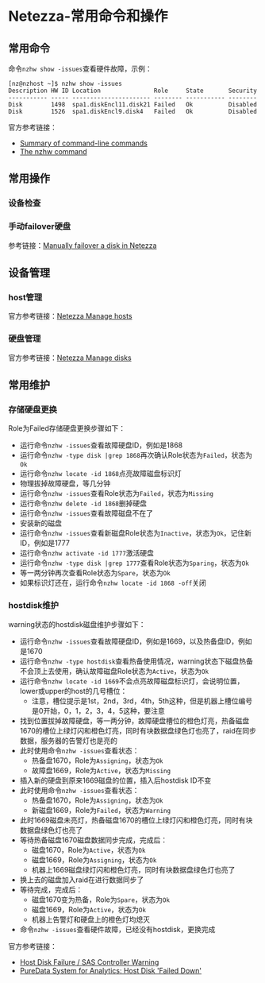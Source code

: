 # Netezza-常用命令和操作
## 常用命令
命令`nzhw show -issues`查看硬件故障，示例：
```
[nz@nzhost ~]$ nzhw show -issues 
Description HW ID Location               Role     State       Security
----------- ----- ---------------------- -------- ----------- --------
Disk        1498  spa1.diskEncl11.disk21 Failed   Ok          Disabled
Disk        1526  spa1.diskEncl9.disk4   Failed   Ok          Disabled
```
官方参考链接：
- [Summary of command-line commands](https://www.ibm.com/docs/en/psfa/7.2.1?topic=cli-summary-command-line-commands)
- [The nzhw command](https://www.ibm.com/docs/en/SSULQD_7.2.1/com.ibm.nz.adm.doc/r_sysadm_nzhw_cmd.html)

## 常用操作
### 设备检查
### 手动failover硬盘
参考链接：[Manually failover a disk in Netezza](https://www.iexpertify.com/learn/manually-failover-a-disk-in-netezza/)
## 设备管理
### host管理
官方参考链接：[Netezza Manage hosts](https://www.ibm.com/docs/en/psfa/7.2.1?topic=tasks-manage-hosts)
### 硬盘管理
官方参考链接：[Netezza Manage disks](https://www.ibm.com/docs/en/psfa/7.2.1?topic=tasks-manage-disks)

## 常用维护
### 存储硬盘更换
Role为Failed存储硬盘更换步骤如下：
- 运行命令`nzhw -issues`查看故障硬盘ID，例如是1868
- 运行命令`nzhw -type disk |grep 1868`再次确认Role状态为`Failed`，状态为`Ok`
- 运行命令`nzhw locate -id 1868`点亮故障磁盘标识灯
- 物理拔掉故障硬盘，等几分钟
- 运行命令`nzhw -issues`查看Role状态为`Failed`，状态为`Missing`
- 运行命令`nzhw delete -id 1868`删掉硬盘
- 运行命令`nzhw -issues`查看故障磁盘不在了
- 安装新的磁盘
- 运行命令`nzhw -issues`查看新磁盘Role状态为`Inactive`，状态为`Ok`，记住新ID，例如是1777
- 运行命令`nzhw activate -id 1777`激活硬盘
- 运行命令`nzhw -type disk |grep 1777`查看Role状态为`Sparing`，状态为`Ok`
- 等一两分钟再次查看Role状态为`Spare`，状态为`Ok`
- 如果标识灯还在，运行命令`nzhw locate -id 1868 -off`关闭

### hostdisk维护
warning状态的hostdisk磁盘维护步骤如下：
- 运行命令`nzhw -issues`查看故障硬盘ID，例如是1669，以及热备盘ID，例如是1670
- 运行命令`nzhw -type hostdisk`查看热备使用情况，warning状态下磁盘热备不会顶上去使用，确认故障磁盘Role状态为`Active`，状态为`Ok`
- 运行命令`nzhw locate -id 1669`不会点亮故障磁盘标识灯，会说明位置，lower或upper的host的几号槽位：
    - 注意，槽位提示是1st，2nd，3rd，4th，5th这种，但是机器上槽位编号是0开始，0，1，2，3，4，5这种，要注意
- 找到位置拔掉故障硬盘，等一两分钟，故障硬盘槽位的橙色灯亮，热备磁盘1670的槽位上绿灯闪和橙色灯亮，同时有块数据盘绿色灯也亮了，raid在同步数据，服务器的告警灯也是亮的
- 此时使用命令`nzhw -issues`查看状态：
    - 热备盘1670，Role为`Assigning`，状态为`Ok`
    - 故障盘1669，Role为`Active`，状态为`Missing`
- 插入新的硬盘到原来1669磁盘的位置，插入后hostdisk ID不变
- 此时使用命令`nzhw -issues`查看状态：
    - 热备盘1670，Role为`Assigning`，状态为`Ok`
    - 新磁盘1669，Role为`Failed`，状态为`Warning`
- 此时1669磁盘未亮灯，热备磁盘1670的槽位上绿灯闪和橙色灯亮，同时有块数据盘绿色灯也亮了
- 等待热备磁盘1670磁盘数据同步完成，完成后：
    - 磁盘1670，Role为`Active`，状态为`Ok`
    - 磁盘1669，Role为`Assigning`，状态为`Ok`
    - 机器上1669磁盘绿灯闪和橙色灯亮，同时有块数据盘绿色灯也亮了
- 换上去的磁盘加入raid在进行数据同步了
- 等待完成，完成后：
    - 磁盘1670变为热备，Role为`Spare`，状态为`Ok`
    - 磁盘1669，Role为`Active`，状态为`Ok`
    - 机器上告警灯和硬盘上的橙色灯均熄灭
- 命令`nzhw -issues`查看硬件故障，已经没有hostdisk，更换完成

官方参考链接：
- [Host Disk Failure / SAS Controller Warning](https://www.ibm.com/support/pages/host-disk-failure-sas-controller-warning)
- [PureData System for Analytics: Host Disk 'Failed Down'](https://www.ibm.com/support/pages/puredata-system-analytics-host-disk-failed-down)
